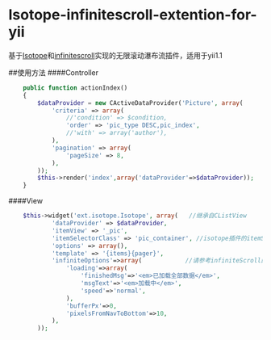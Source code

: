 # Isotope-infinitescroll-extention-for-yii
基于[Isotope](https://github.com/metafizzy/isotope)和[infinitescroll](https://github.com/infinite-scroll/infinite-scroll)实现的无限滚动瀑布流插件，适用于yii1.1

##使用方法
####Controller
```php
    public function actionIndex()
    {
        $dataProvider = new CActiveDataProvider('Picture', array(
            'criteria' => array(
                //'condition' => $condition,
                'order' => 'pic_type DESC,pic_index',
                //'with' => array('author'),
            ),
            'pagination' => array(
                'pageSize' => 8,
            ),
        ));
        $this->render('index',array('dataProvider'=>$dataProvider));
    }
```
####View
```php
    $this->widget('ext.isotope.Isotope', array(   //继承自CListView
            'dataProvider' => $dataProvider,
            'itemView' => '_pic',
            'itemSelectorClass' => 'pic_container', //isotope插件的itemSelector配置项，类选择器
            'options' => array(),
            'template' => '{items}{pager}',
            'infiniteOptions'=>array(            //请参考infiniteScroll的参数设置
                'loading'=>array(
                    'finishedMsg'=>'<em>已加载全部数据</em>',
                    'msgText'=>'<em>加载中</em>',
                    'speed'=>'normal',
                ),
                'bufferPx'=>0,
                'pixelsFromNavToBottom'=>10,
            ),
        ));
```
